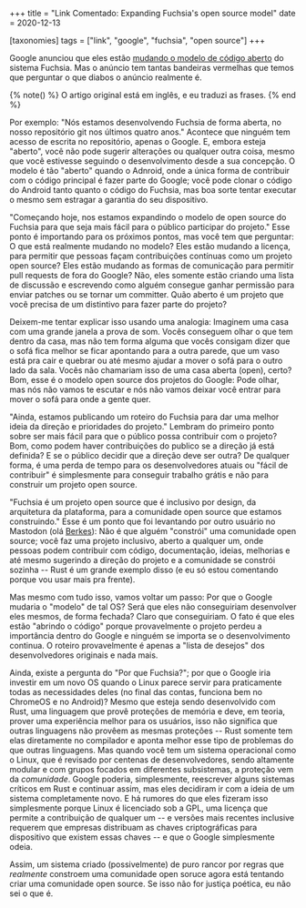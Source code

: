 +++
title = "Link Comentado: Expanding Fuchsia's open source model"
date = 2020-12-13

[taxonomies]
tags = ["link", "google", "fuchsia", "open source"]
+++

Google anunciou que eles estão [mudando o modelo de código
aberto](https://opensource.googleblog.com/2020/12/expanding-fuchsias-open-source-model.html)
do sistema Fuchsia. Mas o anúncio tem tantas bandeiras vermelhas que temos que
perguntar o que diabos o anúncio realmente é.

<!-- more -->

{% note() %}
O artigo original está em inglês, e eu traduzi as frases.
{% end %}

Por exemplo: "Nós estamos desenvolvendo Fuchsia de forma aberta, no nosso
repositório git nos últimos quatro anos." Acontece que ninguém tem acesso de
escrita no repositório, apenas o Google. E, embora esteja "aberto", você não
pode sugerir alterações ou qualquer outra coisa, mesmo que você estivesse
seguindo o desenvolvimento desde a sua concepção. O modelo é tão "aberto"
quando o Adnroid, onde a única forma de contribuir com o código principal é
fazer parte do Google; você pode clonar o código do Android tanto quanto o
código do Fuchsia, mas boa sorte tentar executar o mesmo sem estragar a
garantia do seu dispositivo.

"Começando hoje, nos estamos expandindo o modelo de open source do Fuchsia para
que seja mais fácil para o público participar do projeto." Esse ponto é
importando para os próximos pontos, mas você tem que perguntar: O que está
realmente mudando no modelo? Eles estão mudando a licença, para permitir que
pessoas façam contribuições contínuas como um projeto open source? Eles estão
mudando as formas de comunicação para permitir pull requests de fora do Google?
Não, eles somente estão criando uma lista de discussão e escrevendo como alguém
consegue ganhar permissão para enviar patches ou se tornar um committer. Quão
aberto é um projeto que você precisa de um distintivo para fazer parte do
projeto?

Deixem-me tentar explicar isso usando uma analogia: Imaginem uma casa
com uma grande janela a prova de som. Vocês conseguem olhar o que tem
dentro da casa, mas não tem forma alguma que vocês consigam dizer que
o sofá fica melhor se ficar apontando para a outra parede, que um vaso
está pra cair e quebrar ou até mesmo ajudar a mover o sofá para o
outro lado da sala. Vocês não chamariam isso de uma casa aberta
(open), certo? Bom, esse é o modelo open source dos projetos do
Google: Pode olhar, mas nós não vamos te escutar e nós não vamos
deixar você entrar para mover o sofá para onde a gente quer.

"Ainda, estamos publicando um roteiro do Fuchsia para dar uma melhor ideia da
direção e prioridades do projeto." Lembram do primeiro ponto sobre ser mais
fácil para que o público possa contribuir com o projeto? Bom, como podem haver
contribuições do publico se a direção já está definida? E se o público decidir
que a direção deve ser outra? De qualquer forma, é uma perda de tempo para os
desenvolvedores atuais ou "fácil de contribuir" é simplesmente para conseguir
trabalho grátis e não para construir um projeto open source.

"Fuchsia é um projeto open source que é inclusivo por design, da arquitetura da
plataforma, para a comunidade open source que estamos construindo." Esse é um
ponto que foi levantando por outro usuário no Mastodon (olá
[Berkes](https://bitcoinhackers.org/@berkes)): Não é que alguém "constrói" uma
comunidade open source; você faz uma projeto inclusivo, aberto a qualquer um,
onde pessoas podem contribuir com código, documentação, ideias, melhorias e até
mesmo sugerindo a direção do projeto e a comunidade se constrói sozinha -- Rust
é um grande exemplo disso (e eu só estou comentando porque vou usar mais pra
frente).

Mas mesmo com tudo isso, vamos voltar um passo: Por que o Google mudaria o
"modelo" de tal OS? Será que eles não conseguiriam desenvolver eles mesmos, de
forma fechada? Claro que conseguiriam. O fato é que eles estão "abrindo o
código" porque provavelmente o projeto perdeu a importância dentro do Google e
ninguém se importa se o desenvolvimento continua. O roteiro provavelmente é
apenas a "lista de desejos" dos desenvolvedores originais e nada mais.

Ainda, existe a pergunta do "Por que Fuchsia?"; por que o Google iria investir
em um novo OS quando o Linux parece servir para praticamente todas as
necessidades deles (no final das contas, funciona bem no ChromeOS e no
Android)? Mesmo que esteja sendo desenvolvido com Rust, uma linguagem que provê
proteções de memória e deve, em teoria, prover uma experiência melhor para os
usuários, isso não significa que outras linguagens não provêem as mesmas
proteções -- Rust somente tem elas diretamente no compilador e aponta melhor
esse tipo de problemas do que outras linguagens. Mas quando você tem um sistema
operacional como o Linux, que é revisado por centenas de desenvolvedores, sendo
altamente modular e com grupos focados em diferentes subsistemas, a proteção
vem da *comunidade*. Google poderia, simplesmente, reescrever alguns sistemas
críticos em Rust e continuar assim, mas eles decidiram ir com a ideia de um
sistema completamente novo. E há rumores do que eles fizeram isso simplesmente
porque Linux é licenciado sob a GPL, uma licença que permite a contribuição de
qualquer um -- e versões mais recentes inclusive requerem que empresas
distribuam as chaves criptográficas para dispositivo que existem essas chaves
-- e que o Google simplesmente odeia.

Assim, um sistema criado (possivelmente) de puro rancor por regras que
*realmente* constroem uma comunidade open soruce agora está tentando criar uma
comunidade open source. Se isso não for justiça poética, eu não sei o que é.

<!-- 
vim:spelllang=pt:
-->
